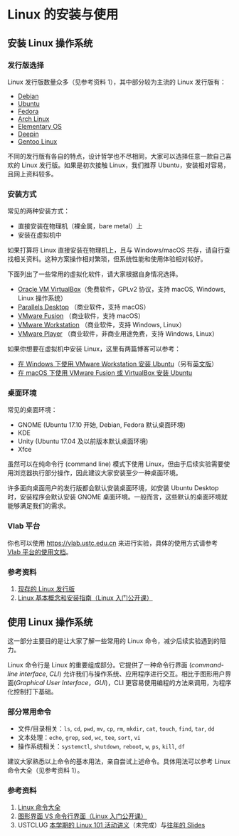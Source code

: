 # Linux 的安装与使用

## 安装 Linux 操作系统

### 发行版选择

Linux 发行版数量众多（见参考资料 1），其中部分较为主流的 Linux 发行版有：

* [Debian](https://www.debian.org/releases/stable/installmanual)
* [Ubuntu](https://www.ubuntu.com/download/desktop/install-ubuntu-desktop)
* [Fedora](https://docs.fedoraproject.org/en-US/Fedora/25/html/Installation_Guide/index.html)
* [Arch Linux](https://wiki.archlinux.org/index.php/Installation_guide_(简体中文))
* [Elementary OS](https://elementary.io/zh_CN/docs/installation#installation)
* [Deepin](https://wiki.deepin.org/?title=原生安装)
* [Gentoo Linux](https://www.gentoo.org/get-started/)

不同的发行版有各自的特点，设计哲学也不尽相同，大家可以选择任意一款自己喜欢的 Linux 发行版。如果是初次接触 Linux，我们推荐 Ubuntu，安装相对容易，且网上资料较多。

### 安装方式

常见的两种安装方式：

* 直接安装在物理机（裸金属，bare metal）上
* 安装在虚拟机中

如果打算将 Linux 直接安装在物理机上，且与 Windows/macOS 共存，请自行查找相关资料。这种方案操作相对繁琐，但系统性能和使用体验相对较好。

下面列出了一些常用的虚拟化软件，请大家根据自身情况选择。

* [Oracle VM VirtualBox](https://www.virtualbox.org)（免费软件，GPLv2 协议，支持 macOS, Windows, Linux 操作系统）
* [Parallels Desktop](http://www.parallels.com/products/desktop/) （商业软件，支持 macOS）
* [VMware Fusion](http://www.vmware.com/products/fusion.html) （商业软件，支持 macOS）
* [VMware Workstation](http://www.vmware.com/products/workstation.html) （商业软件，支持 Windows, Linux）
* [VMware Player](http://www.vmware.com/products/player.html) （商业软件，非商业用途免费，支持 Windows, Linux）

如果你想要在虚拟机中安装 Linux，这里有两篇博客可以参考：

- [在 Windows 下使用 VMware Workstation 安装 Ubuntu](https://ibugone.com/p/15-cn)（另有[英文版](https://ibugone.com/p/15)）
- [在 macOS 下使用 VMware Fusion 或 VirtualBox 安装 Ubuntu](https://blog.taoky.moe/2019-02-23/installing-os-on-vm.html)

### 桌面环境

常见的桌面环境：

* GNOME (Ubuntu 17.10 开始, Debian, Fedora 默认桌面环境)
* KDE
* Unity (Ubuntu 17.04 及以前版本默认桌面环境)
* Xfce

虽然可以在纯命令行 (command line) 模式下使用 Linux，但由于后续实验需要使用浏览器执行部分操作，因此建议大家安装至少一种桌面环境。

许多面向桌面用户的发行版都会默认安装桌面环境，如安装 Ubuntu Desktop 时，安装程序会默认安装 GNOME 桌面环境。一般而言，这些默认的桌面环境就能够满足我们的需求。

### Vlab 平台

你也可以使用 <https://vlab.ustc.edu.cn> 来进行实验，具体的使用方式请参考 [Vlab 平台的使用文档](https://vlab.ustc.edu.cn/docs/)。

### 参考资料

1. [现存的 Linux 发行版](https://upload.wikimedia.org/wikipedia/commons/1/1b/Linux_Distribution_Timeline.svg)
2. [Linux 基本概念和安装指南（Linux 入门公开课）](https://ftp.ustclug.org/course/)

## 使用 Linux 操作系统

这一部分主要目的是让大家了解一些常用的 Linux 命令，减少后续实验遇到的阻力。

Linux 命令行是 Linux 的重要组成部分。它提供了一种命令行界面 (*command-line interface*, *CLI*) 允许我们与操作系统、应用程序进行交互。相比于图形用户界面(*Graphical User Interface*，*GUI*)，CLI 更容易使用编程的方法来调用，为程序化控制打下基础。

### 部分常用命令

* 文件/目录相关：`ls`, `cd`, `pwd`, `mv`, `cp`, `rm`, `mkdir`, `cat`, `touch`, `find`, `tar`, `dd`
* 文本处理：`echo`, `grep`, `sed`, `wc`, `tee`, `sort`, `vi`
* 操作系统相关：`systemctl`, `shutdown`, `reboot`, `w`, `ps`, `kill`, `df`

建议大家熟悉以上命令的基本用法，亲自尝试上述命令。具体用法可以参考 Linux 命令大全（见参考资料 1）。

### 参考资料

1. [Linux 命令大全](http://man.linuxde.net)
2. [图形界面 VS 命令行界面（Linux 入门公开课）](https://ftp.ustclug.org/course/)
3. USTCLUG [本学期的 Linux 101 活动讲义](https://101.ustclug.org/)（未完成）与[往年的 Slides](https://github.com/ustclug/Linux101-USTC)
